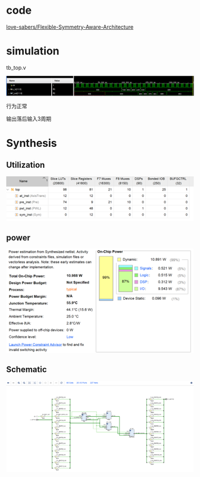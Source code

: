 # code

[love-sabers/Flexible-Symmetry-Aware-Architecture](https://github.com/love-sabers/Flexible-Symmetry-Aware-Architecture)

# simulation 

tb_top.v

![image-20250610142516762](./markdown-img/report.assets/image-20250610142516762.png)

行为正常

输出落后输入3周期

# Synthesis

## Utilization

![image-20250610143111297](./markdown-img/report.assets/image-20250610143111297.png)

## power

![image-20250610142813064](./markdown-img/report.assets/image-20250610142813064.png)

## Schematic

![image-20250610142912701](./markdown-img/report.assets/image-20250610142912701.png)